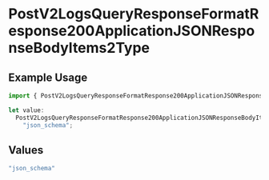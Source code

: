 # PostV2LogsQueryResponseFormatResponse200ApplicationJSONResponseBodyItems2Type

## Example Usage

```typescript
import { PostV2LogsQueryResponseFormatResponse200ApplicationJSONResponseBodyItems2Type } from "orq-poc-typescript-multi-env-version/models/operations";

let value:
  PostV2LogsQueryResponseFormatResponse200ApplicationJSONResponseBodyItems2Type =
    "json_schema";
```

## Values

```typescript
"json_schema"
```